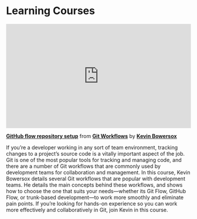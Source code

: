 <h1>Learning Courses</h1>
<div style="position:relative;height:0;padding-bottom:56.25%"><iframe width="640" height="360" src="https://www.linkedin.com/learning/embed/git-workflows/github-flow-repository-setup?autoplay=false&claim=AQFxgFnjBLGoSAAAAYrI4cJPwHht36ZoPfzPTRsfJexIeoickpexn6YXqiiZnnKccqq9Hg_CP8OEfAHGdqiY8sujpNAnRUreJygAZmiTvmfeE4_iNLBc3Sx7XW2UMRjoMkcW5xazS0IctSH3xTd77EoF7N70kv4Ck3Iq6rthX-YDm-huC2qrbHPeo-cFz7QorqmsEQUkPR3RJA4nMqB0eWOAFq2hC1yuynsZUh-MuyA6QcN4UtS6mlWpYcRpViym9XQ2dbKwrMUoU52TKhd4jgsUqiKZwcPD_8CbsCbbeaGTjID4GnKPItBWeDLN-9kXF6dIT_VASIv3JTgBZyxtl7RsQ3C-H8kTN9Kr4dy7B5ULrMtuyPvuPj-i_yRgsIVg4Hgso_u-4cEgId4h_1LNiqOkL9vDWHgxZ0Rn9jtn9B_9wFYY4VsdD130W4MAPvgk47YHbhLdW2pJhg1NRAKr-Lw3HYCywZQwdAek9XcFaXF4iqOyyOUfJlJ-3qn9dPhBvuRID8VFMwHflvoROKz_lIunWGujXhTnFyBMNr2sUtxZuEaSJJpwvf2N0vJ7kdohwopB-7OYT1A0rd3qTsYyytYKhcKcZvd4aWd5QBUdjf0hY5ymwnLBYEyQz4AxdCohlpxmJ1kVWaf_NMDUjMbOlA7MaIpALMtmZH1FF-iLq0kLW6KCRZGZBil2nNJR1EeWEekFAzGW9pzUqr-EVtiTBq0TwSSZN5Flu2ZRCVesg06_sVKLFF4Y8QrqzFPwLaZ8ybXFygqBkGLf_m9IiqlN0e8DI-1SR3yU6MEBSHHvwLyiUp5ruMthBInkgGxLCB6RXIe7X7G1Ivc62OiNzJfKADaSL8fFEALeWULf-gy_FrZUn7oHdoHQ6XpTyd8kCEJ3Dsb2vEm4fw_4MtniJhthsa495G11neryAAWcLDvSTe9hJt8Y4vNZFoT75j_Tu9fdLD3EvTYVvQMFtmjCb8Tobpi-d8qCEyc0F6TgN2UQtJU1gbFGz3biU8ZuMAm6Y-GPGpJiVmKtaBbaO30FW678XCxcJ2-H7EXSOcKvwc5TVnFOL7Ut1oeJgBcEefUGbRPJbvB-vm8mVUocQNEXOUunZWZXDqCthS5KYn7aLFcYwBXJC3yXZTYsArWRbqKyXlDJ-kPonTuzZBnjVicijxI_djzOatP7jywKxFIdiJovYB7AlQYkU5X7ZxT5HzBV8wtqTLZIJxY6NURVGKU-JPQvhLVW" mozallowfullscreen="true" webkitallowfullscreen="true" allowfullscreen="true" frameborder="0" style="position:absolute;width:100%;height:100%;left:0"></iframe></div><p><strong><a href="https://www.linkedin.com/learning/git-workflows/github-flow-repository-setup?trk=embed_lil">GitHub flow repository setup</a></strong> from <strong><a href="https://www.linkedin.com/learning/git-workflows?trk=embed_lil">Git Workflows</a></strong> by <strong><a href="https://www.linkedin.com/learning/instructors/kevin-bowersox?trk=embed_lil">Kevin Bowersox</a></strong></p>
If you’re a developer working in any sort of team environment, tracking changes to a project’s source code is a vitally important aspect of the job. Git is one of the most popular tools for tracking and managing code, and there are a number of Git workflows that are commonly used by development teams for collaboration and management. In this course, Kevin Bowersox details several Git workflows that are popular with development teams. He details the main concepts behind these workflows, and shows how to choose the one that suits your needs—whether its Git Flow, GitHub Flow, or trunk-based development—to work more smoothly and eliminate pain points. If you’re looking for hands-on experience so you can work more effectively and collaboratively in Git, join Kevin in this course.
